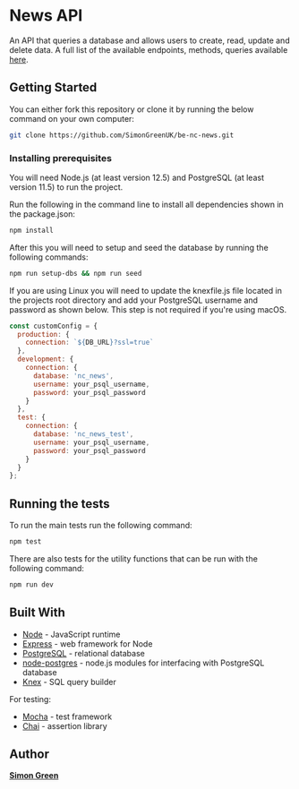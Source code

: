 # News API

An API that queries a database and allows users to create, read, update and delete data. A full list of the available endpoints, methods, queries available [here](https://nc-news-sg.herokuapp.com/api/).

## Getting Started

You can either fork this repository or clone it by running the below command on your own computer:

```bash
git clone https://github.com/SimonGreenUK/be-nc-news.git
```

### Installing prerequisites

You will need Node.js (at least version 12.5) and PostgreSQL (at least version 11.5) to run the project.

Run the following in the command line to install all dependencies shown in the package.json:

```bash
npm install
```

After this you will need to setup and seed the database by running the following commands:

```bash
npm run setup-dbs && npm run seed
```

If you are using Linux you will need to update the knexfile.js file located in the projects root directory and add your PostgreSQL username and password as shown below. This step is not required if you're using macOS.

```js
const customConfig = {
  production: {
    connection: `${DB_URL}?ssl=true`
  },
  development: {
    connection: {
      database: 'nc_news',
      username: your_psql_username,
      password: your_psql_password
    }
  },
  test: {
    connection: {
      database: 'nc_news_test',
      username: your_psql_username,
      password: your_psql_password
    }
  }
};
```

## Running the tests

To run the main tests run the following command:

```bash
npm test
```

There are also tests for the utility functions that can be run with the following command:

```bash
npm run dev
```

## Built With

- [Node](https://nodejs.org/en/) - JavaScript runtime
- [Express](https://expressjs.com/) - web framework for Node
- [PostgreSQL](https://www.postgresql.org/) - relational database
- [node-postgres](https://node-postgres.com/) - node.js modules for interfacing with PostgreSQL database
- [Knex](http://knexjs.org/) - SQL query builder

For testing:

- [Mocha](https://mochajs.org/) - test framework
- [Chai](https://www.chaijs.com/) - assertion library

## Author

[**Simon Green**](https://github.com/SimonGreenUK)
